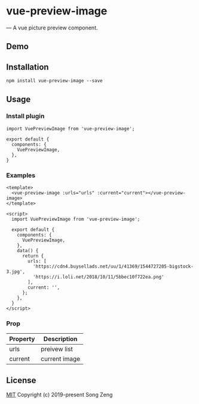 # vue-preview-image

— A vue picture preview component.

## Demo

## Installation

```
npm install vue-preview-image --save
```

## Usage

### Install plugin

```
import VuePreviewImage from 'vue-preview-image';

export default {
  components: {
    VuePreviewImage,
  },
}
```

### Examples

```
<template>
  <vue-preview-image :urls="urls" :current="current"></vue-preview-image>
</template>

<script>
  import VuePreviewImage from 'vue-preview-image';

  export default {
    components: {
      VuePreviewImage,
    },
    data() {
      return {
        urls: [
          'https://cdn4.buysellads.net/uu/1/41369/1544727205-bigstock-3.jpg',
          'https://i.loli.net/2018/10/11/5bbec10f722ea.png'
        ],
        current: '',
      };
    },
  }
</script>
```

### Prop

| Property | Description |
| ------ | ------ |
| urls | preivew list |
| current | current image |

## License

[MIT](https://github.com/songzeng2016/vue-preview-image/blob/master/LICENSE) Copyright (c) 2019-present Song Zeng
